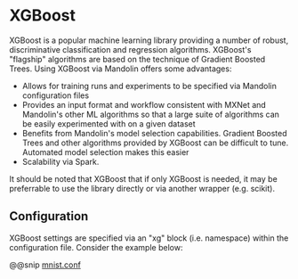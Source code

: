 # XGBoost

XGBoost is a popular machine learning library providing a number of robust, discriminative
classification and regression algorithms.  XGBoost's "flagship" algorithms are based on
the technique of Gradient Boosted Trees. Using XGBoost via Mandolin offers some advantages:

 * Allows for training runs and experiments to be specified via Mandolin configuration files
 * Provides an input format and workflow consistent with MXNet and Mandolin's other ML algorithms
   so that a large suite of algorithms can be easily experimented with on a given dataset
 * Benefits from Mandolin's model selection capabilities. Gradient Boosted Trees and other algorithms
   provided by XGBoost can be difficult to tune. Automated model selection makes this easier
 * Scalability via Spark.

It should be noted that XGBoost that if only XGBoost is needed, it may be preferrable to use
the library directly or via another wrapper (e.g. scikit). 

## Configuration

XGBoost settings are specified via an "xg" block (i.e. namespace) within the configuration file.
Consider the example below:

@@snip [mnist.conf](snippets/splice.1.conf)